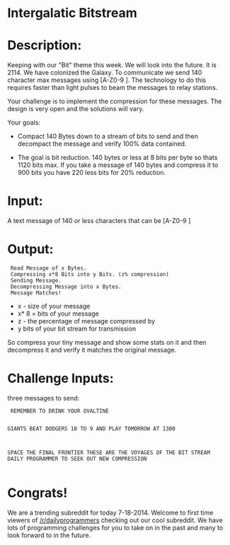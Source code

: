 # Intergalatic Bitstream
<div class="md"><h1>Description:</h1>
<p>Keeping with our "Bit" theme this week. We will look into the future. It is 2114. We have colonized the Galaxy. To communicate we send 140 character max messages using [A-Z0-9 ]. The technology to do this requires faster than light pulses to beam the messages to relay stations.</p>
<p>Your challenge is to implement the compression for these messages. The design is very open and the solutions will vary.</p>
<p>Your goals:</p>
<ul>
<li><p>Compact 140 Bytes down to a stream of bits to send and then decompact the message and verify 100% data contained.</p></li>
<li><p>The goal is bit reduction. 140 bytes or less at 8 bits per byte so thats 1120 bits max. If you take a message of 140 bytes and compress it to 900 bits you have 220 less bits for 20% reduction.</p></li>
</ul>
<h1>Input:</h1>
<p>A text message of 140 or less characters that can be [A-Z0-9 ]</p>
<h1>Output:</h1>
<pre><code> Read Message of x Bytes.
 Compressing x*8 Bits into y Bits. (z% compression)
 Sending Message.
 Decompressing Message into x Bytes.
 Message Matches!
</code></pre>
<ul>
<li>x - size of your message</li>
<li>x* 8 = bits of your message</li>
<li>z - the percentage of message compressed by</li>
<li>y bits of your bit stream for transmission</li>
</ul>
<p>So compress your tiny message and show some stats on it and then decompress it and verify it matches the original message.</p>
<h1>Challenge Inputs:</h1>
<p>three  messages to send:</p>
<pre><code> REMEMBER TO DRINK YOUR OVALTINE


 GIANTS BEAT DODGERS 10 TO 9 AND PLAY TOMORROW AT 1300 


 SPACE THE FINAL FRONTIER THESE ARE THE VOYAGES OF THE BIT STREAM DAILY PROGRAMMER TO SEEK OUT NEW COMPRESSION
</code></pre>
<h1>Congrats!</h1>
<p>We are a trending subreddit for today 7-18-2014. Welcome to first time viewers of <a href="/r/dailyprogrammers">/r/dailyprogrammers</a> checking out our cool subreddit. We have lots of programming challenges for you to take on in the past and many to look forward to in the future.</p>
</div>
